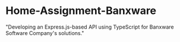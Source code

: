 # Home-Assignment-Banxware
"Developing an Express.js-based API using TypeScript for Banxware Software Company's solutions."

